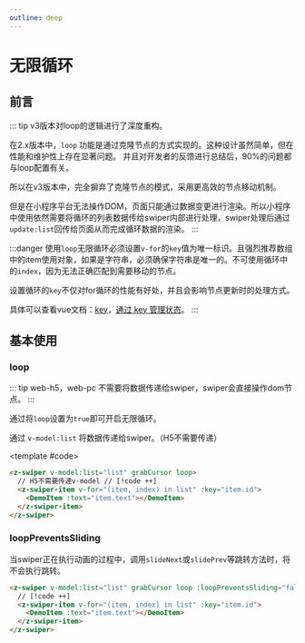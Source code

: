 ```yaml
---
outline: deep
---
```


# 无限循环

## 前言

::: tip
v3版本对loop的逻辑进行了深度重构。

在2.x版本中，`loop` 功能是通过克隆节点的方式实现的。这种设计虽然简单，但在性能和维护性上存在显著问题。
并且对开发者的反馈进行总结后，90%的问题都与loop配置有关。

所以在v3版本中，完全摒弃了克隆节点的模式，采用更高效的节点移动机制。

但是在小程序平台无法操作DOM，页面只能通过数据变更进行渲染。所以小程序中使用依然需要将循环的列表数据传给swiper内部进行处理，swiper处理后通过`update:list`回传给页面从而完成循环数据的渲染。
:::

:::danger
使用`loop`无限循环必须设置`v-for`的`key`值为唯一标识。且强烈推荐数组中的item使用对象，如果是字符串，必须确保字符串是唯一的。不可使用循环中的`index`，因为无法正确匹配到需要移动的节点。

设置循环的`key`不仅对for循环的性能有好处，并且会影响节点更新时的处理方式。

具体可以查看vue文档：[key](https://cn.vuejs.org/api/built-in-special-attributes.html#key)，[通过 key 管理状态](https://cn.vuejs.org/guide/essentials/list.html#maintaining-state-with-key)。
:::

<script setup>
  import {
   ref
  } from 'vue';
  const list = ref(Array.from({
   length: 5
  }).map((item, index) => {
    return {
     text: `Slide ${index + 1}`,
     id: index + 1
    }
   }
  ))
</script>

## 基本使用

### loop

::: tip
web-h5，web-pc 不需要将数据传递给swiper，swiper会直接操作dom节点。
:::

通过将`loop`设置为`true`即可开启无限循环。

通过 `v-model:list` 将数据传递给swiper。（H5不需要传递）

<ComponentInfo type="Boolean" value="false"></ComponentInfo>

<DemoBlock expanded>
<z-swiper v-model:list="list" grabCursor loop>
  <z-swiper-item v-for="(item, index) in list" :key="item.id">
    <DemoItem :text="item.text"></DemoItem>
  </z-swiper-item>
</z-swiper>

<template #code>

```html
<z-swiper v-model:list="list" grabCursor loop>
  // H5不需要传递v-model // [!code ++]
  <z-swiper-item v-for="(item, index) in list" :key="item.id">
    <DemoItem :text="item.text"></DemoItem>
  </z-swiper-item>
</z-swiper>
```

  </template>

</DemoBlock>

### loopPreventsSliding

当swiper正在执行动画的过程中，调用`slideNext`或`slidePrev`等跳转方法时，将不会执行跳转。

<ComponentInfo type="Boolean" value="true"></ComponentInfo>

```html
<z-swiper v-model:list="list" grabCursor loop :loopPreventsSliding="false">
  // [!code ++]
  <z-swiper-item v-for="(item, index) in list" :key="item.id">
    <DemoItem :text="item.text"></DemoItem>
  </z-swiper-item>
</z-swiper>
```
